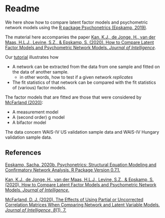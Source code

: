 # Readme

We here show how to compare latent factor models and psychometric network models using the [R package Psychonetrics (Epskamp, 2019)](https://cran.r-project.org/web/packages/psychonetrics/psychonetrics.pdf). 

The material here accompanies the paper [Kan, K.J., de Jonge, H., van der Maas, H.L.J., Levine, S.Z., & Epskamp, S. (2020). How to Compare Latent Factor Models and Psychometric Network Models. *Journal of Intelligence*](https://github.com/KJKan/mcfarland/blob/master/jintelligence-844295.pdf).

Our [tutorial](https://github.com/KJKan/mcfarland/blob/master/Tutorial.md) illustrates how
-  A network can be extracted from the data from one sample and fitted on the data of another sample. 
     - in other words, how to test if a given network *replicates*
- The fit statistics of that network can be compared with the fit statistics of (various) factor models. 

The factor models that are fitted are those that were considered by [McFarland (2020)](https://www.mdpi.com/2079-3200/8/1/7/htm):
- A measurement model                                           
- A (second order) g model                                                    
- A bifactor model                                                       

The data concern WAIS-IV US validation sample data and WAIS-IV Hungary validation sample data. 

## References

[Epskamp, Sacha. 2020b. Psychonetrics: Structural Equation Modeling and Confirmatory Network Analysis. R Package Version 0.7.1.](https://cran.r-project.org/web/packages/psychonetrics/psychonetrics.pdf)

[Kan, K.J., de Jonge, H., van der Maas, H.L.J., Levine, S.Z., & Epskamp, S. (2020). How to Compare Latent Factor Models and Psychometric Network Models. *Journal of Intelligence*.](https://github.com/KJKan/mcfarland/blob/master/jintelligence-844295.pdf)

[McFarland, D. J. (2020). The Effects of Using Partial or Uncorrected Correlation Matrices When Comparing Network and Latent Variable Models. *Journal of Intelligence, 8*(1), 7.](https://www.mdpi.com/2079-3200/8/1/7/htm)
